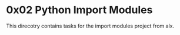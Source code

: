 # 0x02 Python Import Modules

This direcotry contains tasks for the import modules project from alx.

